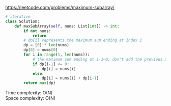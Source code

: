 <https://leetcode.com/problems/maximum-subarray/>
```python
# iterative 
class Solution:
    def maxSubArray(self, nums: List[int]) -> int:
        if not nums:
            return
        # dp[i] represents the maximum sum ending at index i
        dp = [0] * len(nums)
        dp[0] = nums[0]
        for i in range(1, len(nums)):
            # the maximum sum ending at i-1<0, don't add the previous maximum
            if dp[i-1] <= 0:
                dp[i] = nums[i]
            else:
                dp[i] = nums[i] + dp[i-1]
        return max(dp)
```
Time complexity: O(N)    
Space complexity: O(N)
